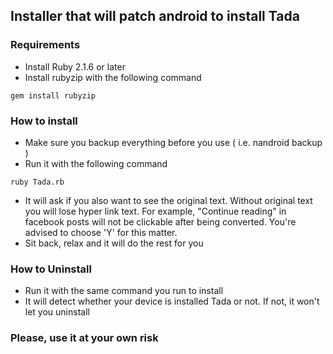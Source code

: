 ## Installer that will patch android to install Tada

### Requirements
* Install Ruby 2.1.6 or later
* Install rubyzip with the following command
```
gem install rubyzip
```

### How to install
* Make sure you backup everything before you use ( i.e. nandroid backup )
* Run it with the following command
```
ruby Tada.rb
```
* It will ask if you also want to see the original text. Without original text you will lose hyper link text. For example, "Continue reading" in facebook posts will not be clickable after being converted. You're advised to choose 'Y' for this matter.
* Sit back, relax and it will do the rest for you

### How to Uninstall
* Run it with the same command you run to install
* It will detect whether your device is installed Tada or not. If not, it won't let you uninstall
 
### Please, use it at your own risk

